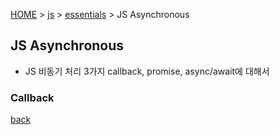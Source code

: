 [HOME](../../../../) > [js](../) > [essentials](./) > JS Asynchronous

## JS Asynchronous
- JS 비동기 처리 3가지 callback, promise, async/await에 대해서

### Callback

[back](./)
